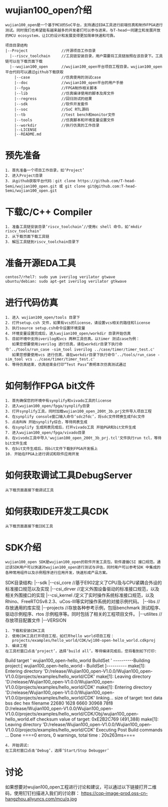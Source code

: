 # wujian100_open介绍
    wujian100_open是一个基于MCU的SoC平台，支持通过EDA工具进行前端仿真和制作FPGA进行测试。同时我们也希望能有越来越多的开发者们可以参与进来，与T-head一同建立和发展开放的MCU ecosystem，让IC的设计和发展变得更加简单快速和可靠。
    
    项目目录结构
    |--Project               //开源项目工作目录 
      |--riscv_toolchain     //工具链安装目录，用户需要将工具链按照在该目录下。工具链可以在下载页面下载
      |--wujian100_open      //wujian100_open平台项目工程目录。wujian100_open 平台代码可以通过github下载获取
        |--case              //仿真使用的测试case
        |--doc               //wujian100_open平台的用户手册
        |--fpga              //FPGA制作相关脚本
        |--lib               //仿真编译使用的脚本及库文件
        |--regress           //回归测试的结果
        |--sdk               //软件开发套件
        |--soc               //SoC RTL源码
        |--tb                //test bench和monitor文件
        |--tools             //仿真脚本和环境变量设置文件
        |--workdir           //执行仿真的工作目录
        |--LICENSE
        |--README.md

# 预先准备
    1. 首先准备一个项目工作目录，如‘Project’
    2. 进入Project目录
    3. 从github获取平台代码：git clone https://github.com/T-head-Semi/wujian100_open.git 或 git clone git@github.com:T-head-Semi/wujian100_open.git

# 下载C/C++ Compiler
    1. 准备工具链安装目录‘riscv_toolchain’//使用c shell 命令，如‘mkdir  riscv_toolchain’
    2. 从下载页面下载工具链
    3. 解压工具链到riscv_toolchain目录下

# 准备开源EDA工具
    centos7/rhel7: sudo yum iverilog verilator gtwave
    ubuntu/debian: sudo apt-get iverilog verilator gtkwave

# 进行代码仿真
    1. 进入 wujian100_open/tools 目录下
    2. 打开setup.csh 文件，如果有vcs的license，请设置vcs相关的路径和license
    3. 执行source setup.csh命令设置环境变量 
    4. 环境变量设置完成后，进入wujian100_open/workdir 目录开始仿真
    5. 目前环境中支持iverilog和vcs 两种工具仿真。以timer 测试case为例：
       如果您想要使用iverilog 进行仿真，请在workdir目录下执行命令‘../tools/run_case -sim_tool iverilog ../case/timer/timer_test.c'
       如果您想要使用vcs 进行仿真，请在workdir目录下执行命令‘../tools/run_case -sim_tool vcs ../case/timer/timer_test.c' 
    6. 等待仿真结束，仿真结束会打印“Test Pass”表明本次仿真测试通过


# 如何制作FPGA bit文件
    1. 首先确保您的环境中有synplify和vivado工具的license
    2. 进入wujian100_open/fpga/synplify目录
    3. 打开synplify工具，同时加载wujian100_open_200t_3b.prj文件导入项目工程
    4. 在synplify console窗口输入命令‘sdc2fdc’，将sdc文件转换生成fdc文件
    5. 点击RUN 开始synplify综合，等待网表生成
    6. 在synplify 生成网表完成后，打开vivado工具 开始P&R和bit文件生成 
    7. 进入wujian100_open/fpga/vivado目录
    8. 在vivodo工具中导入'wujian100_open_200t_3b_prj.tcl'文件执行run tcl，等待bit文件生成
    9. 在bit文件生成后，将bit文件下载到FPGA开发板上
    10. 开始在FPGA上进行调试和软件应用开发
# 如何获取调试工具DebugServer
    从下载页面直接下载调试工具 
# 如何获取IDE开发工具CDK
    从下载页面直接下载IDE工具 

# SDK介绍 
    wujian100_open SDK是wujian100_open的软件开发工具包，软件遵循CSI 接口规范。通过该SDK用户可以快速对wujian100_open进行测试与评估，同时用户可以参考SDK 中集成的各种常用组件以及示例程序进行应用开发，快速形成产品方案。

SDK目录结构:
|--sdk
 |--csi_core 	//基于E902定义了CPU及与CPU紧耦合外设的标准接口规范以及实现
 |--csi_dirver  //定义外围设备驱动的标准接口规范，以及相关外围接口的实现
 |--csi_kernel  /定义了实时操作系统标准接口规范，以及Rhino、FreeRTOSv8.2.3、uCos-III等实时操作系统的对接示例代码。
 |--libs        //存放通用的库实现
 |--projects	//存放各种参考示例，包括benchmark 测试程序、驱动示例程序、rtos 示例程序等。同时包括了相关的工程项目文件。
 |--utilites	//存放项目配置文件
 |--VERSION

    1. 下载和安装CDK工具
    2. 使用CDK工具打开项目工程，如打开hello world项目工程：
       projects/examples/hello_world/CDK/wj100-open-hello_world.cdkproj
    3. 编译工程
    在工具栏窗口点击‘project’，选择‘build all’。等待编译完成后，您将看到如下打印:

Build target ' wujian100_open-hello_world BuildSet '
----------Building project:[ wujian100_open-hello_world - BuildSet ]----------
make[1]: Entering directory 'D:/release/Wujian100_open-V1.0.0/Wujian100_open-V1.0.0/projects/examples/hello_world/CDK'
make[1]: Leaving directory 'D:/release/Wujian100_open-V1.0.0/Wujian100_open-V1.0.0/projects/examples/hello_world/CDK'
make[1]: Entering directory 'D:/release/Wujian100_open-V1.0.0/Wujian100_open-V1.0.0/projects/examples/hello_world/CDK'
linking...
size of target:
   text	   data	    bss	    dec	    hex	filename
  22680	   1628	   6660	  30968	   78f8	D:/release/Wujian100_open-V1.0.0/Wujian100_open-V1.0.0/projects/examples/hello_world/CDK/Obj/wujian100_open-hello_world.elf
checksum value of target:  0xE2B2C769 (491,388)
make[1]: Leaving directory 'D:/release/Wujian100_open-V1.0.0/Wujian100_open-V1.0.0/projects/examples/hello_world/CDK'
Executing Post Build commands ...
Done
====0 errors, 0 warnings, total time : 20s263ms====

    4. 开始调试:
    在工具栏窗口点击‘Debug’，选择‘Start/Stop Debugger’

# 讨论

如果想要对wujian100_open工程进行讨论和建议，可以通过以下链接打开二维码，使用钉钉扫描进入我们的讨论群：
    https://cop-image-prod.oss-cn-hangzhou.aliyuncs.com/mcu/q.jpg
